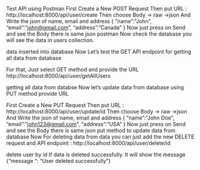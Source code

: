Test API using Postman
First Create a New POST Request 
Then put URL  : http://localhost:8000/api/user/create
Then choose Body -> raw ->json 
And Write the json of name, email and address
{
   “name”:”John”,
   “email”:”john@gmail.com”,
   “address”:”Canada”
}
Now just press on Send and see the Body there is same json 
postman
Now check the database you will see the data in users collection. 

data inserted into database
Now Let’s test the GET API endpoint for getting all data from database 

For that, Just select GET method and provide the URL  http://localhost:8000/api/user/getAllUsers

getting all data from databse
Now let’s update data from database using PUT method provide URL 

First Create a New PUT Request 
Then put URL  : http://localhost:8000/api/user/update/id
Then choose Body -> raw ->json 
And Write the json of name, email and address
{
   “name”:”John Doe”,
   “email”:”john123@gmail.com”,
   “address”:”USA”
}
Now just press on Send and see the Body there is same json 
put method to update data from database
Now For deleting data from data you can just add the new DELETE request and API endpoint : http://localhost:8000/api/user/delete/id

delete user by id
If data is deleted successfully. It will show the message 
{“message “: “User deleted successfully”}
